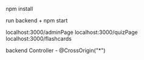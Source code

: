 npm install

run backend + npm start

localhost:3000/adminPage
localhost:3000/quizPage
localhost:3000/flashcards

backend Controller - @CrossOrigin("*")
